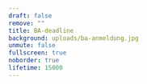 ```yaml
---
draft: false
remove: ""
title: BA-deadline
background: uploads/ba-anmeldung.jpg
unmute: false
fullscreen: true
noborder: true
lifetime: 15000
---
```

